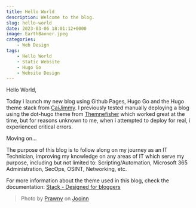```yaml
---
title: Hello World
description: Welcome to the blog.
slug: hello-world
date: 2023-03-06 18:01:12+0000
image: EarthBanner.jpeg
categories:
    - Web Design
tags:
    - Hello World
    - Static Website
    - Hugo Go
    - Website Design
---
```


Hello World,

Today i launch my new blog using Github Pages, Hugo Go and the Hugo theme stack from [CaiJimmy](https://github.com/CaiJimmy/hugo-theme-stack). I previously tested manually deploying a blog using the dot-hugo theme from [Themnefisher](https://github.com/themefisher/) which worked great at the time, but for reasons unknown to me, when i attempted to deploy for real, i experienced critical errors.

Moving on...

The purpose of this blog is to follow along on my journey as an IT Technician, improving my knowledge on any areas of IT which serve my purpose, including but not limited to: Scripting/Automation, Microsoft 365 Administration, SecOps, OSINT, Networking, etc.  

For more information about the theme used in this blog, check the documentation: [Stack - Designed for bloggers](https://docs.stack.jimmycai.com/)

> Photo by [Prawny](https://jooinn.com/world-globe-banner.html) on [Jooinn](https://jooinn.com/world-globe-banner.html)
